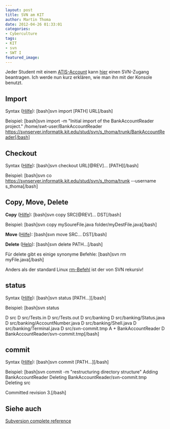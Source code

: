 ```yaml
---
layout: post
title: SVN am KIT
author: Martin Thoma
date: 2012-04-26 01:33:01
categories: 
- Cyberculture
tags: 
- KIT
- svn
- SWT I
featured_image: 
---
```

Jeder Student mit einem <a href="http://www.atis.uka.de/">ATIS-Account</a> kann <a href="http://www.atis.uka.de/1422.php">hier</a> einen SVN-Zugang beantragen. Ich werde nun kurz erklären, wie man ihn mit der Konsole benutzt.

<h2>Import</h2>
Syntax (<a href="http://svnbook.red-bean.com/en/1.6/svn.ref.svn.c.import.html">Hilfe</a>):
[bash]svn import [PATH] URL[/bash]

Beispiel:
[bash]svn import -m &quot;Initial import of the BankAccountReader project.&quot; /home/swt-user/BankAccountReader https://svnserver.informatik.kit.edu/stud/svn/s_thoma/trunk/BankAccountReader[/bash]

<h2>Checkout</h2>
Syntax (<a href="http://svnbook.red-bean.com/en/1.6/svn.ref.svn.c.checkout.html">Hilfe</a>):
[bash]svn checkout URL[@REV]... [PATH][/bash]

Beispiel:
[bash]svn co https://svnserver.informatik.kit.edu/stud/svn/s_thoma/trunk --username s_thoma[/bash]

<h2>Copy, Move, Delete</h2>
<strong>Copy</strong> (<a href="http://svnbook.red-bean.com/en/1.6/svn.ref.svn.c.copy.html">Hilfe</a>):
[bash]svn copy SRC[@REV]... DST[/bash]

Beispiel:
[bash]svn copy mySoureFile.java folder/myDestFile.java[/bash]

<strong>Move</strong> (<a href="http://svnbook.red-bean.com/en/1.6/svn.ref.svn.c.move.html">Hilfe</a>):
[bash]svn move SRC... DST[/bash]

<strong>Delete</strong> (<a href="http://svnbook.red-bean.com/en/1.7/svn.ref.svn.c.delete.html">Help</a>):
[bash]svn delete PATH...[/bash]

Für delete gibt es einige synonyme Befehle:
[bash]svn rm myFile.java[/bash]

Anders als der standard Linux <a href="http://linux.die.net/man/1/rm">rm-Befehl</a> ist der von SVN rekursiv!

<h2>status</h2>
Syntax (<a href="http://svnbook.red-bean.com/en/1.6/svn.ref.svn.c.status.html">Hilfe</a>):
[bash]svn status [PATH...][/bash]

Beispiel:
[bash]svn status

D       src
D       src/Tests.in
D       src/Tests.out
D       src/banking
D       src/banking/Status.java
D       src/banking/AccountNumber.java
D       src/banking/Shell.java
D       src/banking/Terminal.java
D       src/svn-commit.tmp
A  +    BankAccountReader
D       BankAccountReader/svn-commit.tmp[/bash]

<h2>commit</h2>
Syntax (<a href="http://svnbook.red-bean.com/en/1.6/svn.ref.svn.c.commit.html">Hilfe</a>):
[bash]svn commit [PATH...][/bash]

Beispiel:
[bash]svn commit -m &quot;restructuring directory structure&quot;
Adding         BankAccountReader
Deleting       BankAccountReader/svn-commit.tmp
Deleting       src

Committed revision 3.[/bash]

<h2>Siehe auch</h2>
<a href="http://svnbook.red-bean.com/en/1.6/svn.ref.html">Subversion complete reference</a>